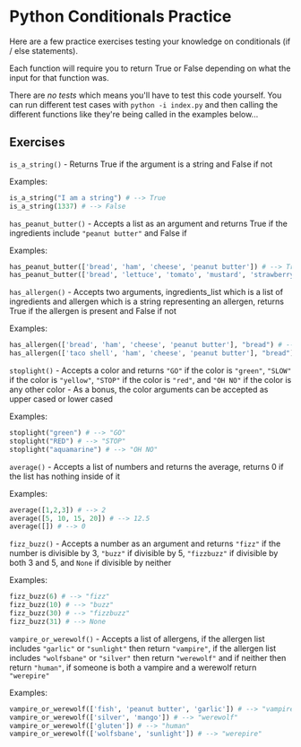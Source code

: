 # Python Conditionals Practice

Here are a few practice exercises testing your knowledge on conditionals (if / else statements).

Each function will require you to return True or False depending on what the input for that function was.

There are *no tests* which means you'll have to test this code yourself. You can run different test cases with `python -i index.py` and then calling the different functions like they're being called in the examples below...

## Exercises

`is_a_string()` - Returns True if the argument is a string and False if not

Examples:
```python
is_a_string("I am a string") # --> True
is_a_string(1337) # --> False
```

`has_peanut_butter()` - Accepts a list as an argument and returns True if the ingredients include `"peanut butter"` and False if 

Examples:
```python
has_peanut_butter(['bread', 'ham', 'cheese', 'peanut butter']) # --> True
has_peanut_butter(['bread', 'lettuce', 'tomato', 'mustard', 'strawberry jam']) # --> False
```

`has_allergen()` - Accepts two arguments, ingredients_list which is a list of ingredients and allergen which is a string representing an allergen, returns True if the allergen is present and False if not

Examples:
```python
has_allergen(['bread', 'ham', 'cheese', 'peanut butter'], "bread") # --> True
has_allergen(['taco shell', 'ham', 'cheese', 'peanut butter'], "bread") # --> False
```

`stoplight()` - Accepts a color and returns `"GO"` if the color is `"green"`, `"SLOW"` if the color is `"yellow"`, `"STOP"` if the color is `"red"`, and `"OH NO"` if the color is any other color
    - As a bonus, the color arguments can be accepted as upper cased or lower cased

Examples:
```python
stoplight("green") # --> "GO"
stoplight("RED") # --> "STOP"
stoplight("aquamarine") # --> "OH NO"
```

`average()` - Accepts a list of numbers and returns the average, returns 0 if the list has nothing inside of it

Examples:
```python
average([1,2,3]) # --> 2
average([5, 10, 15, 20]) # --> 12.5
average([]) # --> 0
```

`fizz_buzz()` - Accepts a number as an argument and returns `"fizz"` if the number is divisible by 3, `"buzz"` if divisible by 5, `"fizzbuzz"` if divisible by both 3 and 5, and `None` if divisible by neither

Examples:
```python
fizz_buzz(6) # --> "fizz"
fizz_buzz(10) # --> "buzz"
fizz_buzz(30) # --> "fizzbuzz"
fizz_buzz(31) # --> None
```

`vampire_or_werewolf()` - Accepts a list of allergens, if the allergen list includes `"garlic"` or `"sunlight"` then return `"vampire"`, if the allergen list includes `"wolfsbane"` or `"silver"` then return `"werewolf"` and if neither then return `"human"`, if someone is both a vampire and a werewolf return `"werepire"`

Examples:
```python
vampire_or_werewolf(['fish', 'peanut butter', 'garlic']) # --> "vampire"
vampire_or_werewolf(['silver', 'mango']) # --> "werewolf"
vampire_or_werewolf(['gluten']) # --> "human"
vampire_or_werewolf(['wolfsbane', 'sunlight']) # --> "werepire"
```